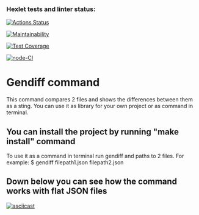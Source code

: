 ### Hexlet tests and linter status:
[![Actions Status](https://github.com/salisa14/frontend-project-lvl2/workflows/hexlet-check/badge.svg)](https://github.com/salisa14/frontend-project-lvl2/actions)

[![Maintainability](https://api.codeclimate.com/v1/badges/8627568d20f153af078d/maintainability)](https://codeclimate.com/github/salisa14/frontend-project-lvl2/maintainability)

[![Test Coverage](https://api.codeclimate.com/v1/badges/8627568d20f153af078d/test_coverage)](https://codeclimate.com/github/salisa14/frontend-project-lvl2/test_coverage)

[![node-CI](https://github.com/salisa14/frontend-project-lvl2/actions/workflows/github-actions.yml/badge.svg)](https://github.com/salisa14/frontend-project-lvl2/actions/workflows/github-actions.yml)

# Gendiff command
This command compares 2 files and shows the differences between them as a sting. You can use it as library for your own project or as command in terminal.
 
## You can install the project by running "make install" command 
To use it as a command in terminal run gendiff and paths to 2 files.
For example:
$ gendiff filepath1.json filepath2.json

## Down below you can see how the command works with flat JSON files

[![asciicast](https://asciinema.org/a/TVrtZUW1P8Zprw0hV23pRgx57.svg)](https://asciinema.org/a/TVrtZUW1P8Zprw0hV23pRgx57)


